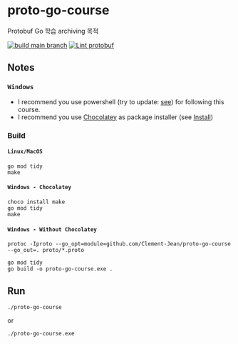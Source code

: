 # proto-go-course

Protobuf Go 학습 archiving 목적

[![build main branch](https://github.com/gain620/proto-go-course/actions/workflows/build.yml/badge.svg)](https://github.com/gain620/proto-go-course/actions/workflows/build.yml) [![Lint protobuf](https://github.com/gain620/proto-go-course/actions/workflows/lint.yml/badge.svg)](https://github.com/gain620/proto-go-course/actions/workflows/lint.yml)

## Notes

### `Windows`

- I recommend you use powershell (try to update: [see](https://github.com/PowerShell/PowerShell/releases)) for following this course.
- I recommend you use [Chocolatey](https://chocolatey.org/) as package installer (see [Install](https://chocolatey.org/install))


### Build

#### `Linux/MacOS`

```shell
go mod tidy
make
```

#### `Windows - Chocolatey`
```shell
choco install make
go mod tidy
make
```

#### `Windows - Without Chocolatey`

```shell
protoc -Iproto --go_opt=module=github.com/Clement-Jean/proto-go-course --go_out=. proto/*.proto

go mod tidy
go build -o proto-go-course.exe .
```

## Run

```
./proto-go-course
```

or

```
./proto-go-course.exe
```